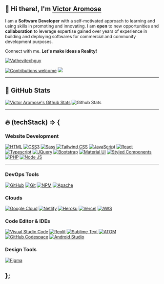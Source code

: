 ## 👋 Hi there!, I'm <a href="https://linktr.ee/Vathevitechguy" target="_blank">Victor Aromose</a>

I am a **Software Developer** with a self-motivated approach to learning and using skills in promoting and innovating. I am **open** to new opportunities and **collaboration** to leverage expertise gained over years of experience in building and deploying softwares for commercial and community development purposes.

Connect with me. **Let's make ideas a Reality!**

<p align="left"> <a href="https://twitter.com/vathevitechguy" target="blank"><img src="https://img.shields.io/twitter/follow/vathevitechguy?logo=twitter&style=for-the-badge" alt="Vathevitechguy" /></a></p>

[![Contributions welcome](https://img.shields.io/badge/contributions-welcome-brightgreen.svg?style=flat)](https://github.com/vathevitechguy)
[![](https://komarev.com/ghpvc/?username=vathevitechguy&color=blue)](https://github.com/vathevitechguy)

---

## 🚀 GitHub Stats

[![Victor Aromose's Github Stats](https://activity-graph.herokuapp.com/graph?username=vathevitechguy&bg_color=1c1917&color=ffffff&line=22c55e&point=ffffff&area_color=1c1917&area=true&hide_border=true&custom_title=Commits%20Graph)](https://github.com/vathevitechguy)
![Github Stats](https://github-readme-stats.vercel.app/api?username=vathevitechguy&count_private=true&show_icons=true&theme=dark)

<!-- ![Top Langs](https://github-readme-stats.vercel.app/api/top-langs/?username=vathevitechguy&hide=TeX&layout=compact&theme=synthwave) -->

---

## 🔥 (techStack) => {

### **Website Development**

[![HTML](https://img.shields.io/badge/HTML5-E34F26?style=for-the-badge&logo=html5&logoColor=white 'HTML')](https://github.com/vathevitechguy?tab=repositories)
[![CSS3](https://img.shields.io/badge/CSS3-1572B6?style=for-the-badge&logo=css3&logoColor=white 'CSS')](https://github.com/vathevitechguy?tab=repositories)
[![Sass](https://img.shields.io/badge/Sass-CC6699?style=for-the-badge&logo=sass&logoColor=white 'SASS')](https://github.com/vathevitechguy?tab=repositories)
[![Tailwind CSS](https://img.shields.io/badge/tailwind-2596be?style=for-the-badge&logo=tailwind-css&logoColor=white 'Tailwind')](https://github.com/vathevitechguy?tab=repositories)
[![JavaScript](https://img.shields.io/badge/JavaScript-F7DF1E?style=for-the-badge&logo=javascript&logoColor=black 'JavaScript')](https://github.com/vathevitechguy?tab=repositories)
[![React](https://img.shields.io/badge/React-20232A?style=for-the-badge&logo=react&logoColor=61DAFB 'React')](https://github.com/vathevitechguy?tab=repositories)
[![Typescript](https://img.shields.io/badge/TypeScript-007ACC?style=for-the-badge&logo=typescript&logoColor=white "Typescript")](https://github.com/vathevitechguy?tab=repositories)
[![JQuery](https://img.shields.io/badge/jQuery-0769AD?style=for-the-badge&logo=jquery&logoColor=white 'JQuery')](https://github.com/vathevitechguy?tab=repositories)
[![Bootstrap](https://img.shields.io/badge/Bootstrap-563D7C?style=for-the-badge&logo=bootstrap&logoColor=white 'Bootstrap')](https://github.com/vathevitechguy?tab=repositories)
[![Material UI](https://img.shields.io/badge/Material--UI-%230081CB.svg?style=for-the-badge&logo=mui&logoColor=white 'Material UI')](https://github.com/vathevitechguy?tab=repositories)
[![Styled Components](https://img.shields.io/badge/styled--components-DB7093?style=for-the-badge&logo=styled-components&logoColor=white 'Styled-Components')](https://github.com/vathevitechguy?tab=repositories)
[![PHP](https://img.shields.io/badge/PHP-777BB4?style=for-the-badge&logo=php&logoColor=white 'PHP')](https://github.com/vathevitechguy?tab=repositories)
[![Node JS](https://img.shields.io/badge/Node.js-43853D?style=for-the-badge&logo=node.js&logoColor=white 'Nodejs')](https://github.com/vathevitechguy?tab=repositories)

<hr />

### **DevOps Tools**

[![GitHub](https://img.shields.io/badge/github-%23121011.svg?style=for-the-badge&logo=github&logoColor=white 'GitHub')](https://github.com/vathevitechguy?tab=repositories)
[![Git](https://img.shields.io/badge/git-%23F05033.svg?style=for-the-badge&logo=git&logoColor=white 'Git')](https://github.com/vathevitechguy?tab=repositories)
[![NPM](https://img.shields.io/badge/NPM-%23000000.svg?style=for-the-badge&logo=npm&logoColor=white 'Npm')](https://github.com/vathevitechguy?tab=repositories)
[![Apache](https://img.shields.io/badge/apache-%23D42029.svg?style=for-the-badge&logo=apache&logoColor=white 'Apache')](https://github.com/vathevitechguy?tab=repositories)

### **Clouds**

[![Google Cloud](https://img.shields.io/badge/GoogleCloud-%234285F4.svg?style=for-the-badge&logo=google-cloud&logoColor=white 'Google Cloud')](https://github.com/vathevitechguy?tab=repositories)
[![Netlify](https://img.shields.io/badge/netlify-%23000000.svg?style=for-the-badge&logo=netlify&logoColor=#00C7B7 'Netlify')](https://github.com/vathevitechguy?tab=repositories)
[![Heroku](https://img.shields.io/badge/heroku-%23430098.svg?style=for-the-badge&logo=heroku&logoColor=white 'Heroku')](https://github.com/vathevitechguy?tab=repositories)
[![Vercel](https://img.shields.io/badge/vercel-%23000000.svg?style=for-the-badge&logo=vercel&logoColor=white 'Vercel')](https://github.com/vathevitechguy?tab=repositories)
[![AWS](https://img.shields.io/badge/Amazon-_AWS-FF9900?style=for-the-badge&logo=amazon-aws&logoColor=white 'AWS')](https://github.com/vathevitechguy?tab=repositories)

### **Code Editor & IDEs**

[![Visual Studio Code](https://img.shields.io/badge/VS%20Code-0078d7.svg?style=for-the-badge&logo=visual-studio-code&logoColor=white 'Visual Studio Code')](https://github.com/vathevitechguy?tab=repositories)
[![Replit](https://img.shields.io/badge/replit-%23000000.svg?style=for-the-badge&logo=replit&logoColor=important 'Replit')](https://github.com/vathevitechguy?tab=repositories)
[![Sublime Text](https://img.shields.io/badge/sublime_text-%23575757.svg?style=for-the-badge&logo=sublime-text&logoColor=important 'Sublime Text')](https://github.com/vathevitechguy?tab=repositories)
[![ATOM](https://img.shields.io/badge/atom-27a86c?style=for-the-badge&logo=atom&logoColor=white)](https://github.com/vathevitechguy?tab=repositories)
[![GitHub Codespace](https://img.shields.io/badge/github_codespace-%23121011.svg?style=for-the-badge&logo=github&logoColor=white 'GitHub Codespace')](https://github.com/vathevitechguy?tab=repositories)
[![Android Studio](https://img.shields.io/badge/Android%20Studio-3DDC84.svg?style=for-the-badge&logo=android-studio&logoColor=white)](https://github.com/vathevitechguy?tab=repositories)

### **Design Tools**

[![Figma](https://img.shields.io/badge/figma-%23F24E1E.svg?style=for-the-badge&logo=figma&logoColor=white 'Figma')](https://github.com/vathevitechguy?tab=repositories)

## };

<!-- <details>
  <summary>:zap: GitHub Stats</summary>
  <br />
 <img align="left" alt="vathevitechguy's GitHub Stats" src="https://github-readme-stats.vercel.app/api?username=vathevitechguy&show_icons=true&hide_border=true&theme=dracula" />
</details> -->

